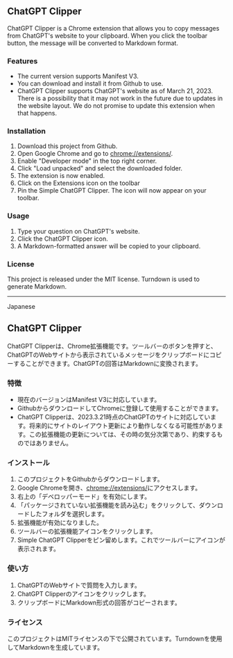## ChatGPT Clipper

ChatGPT Clipper is a Chrome extension that allows you to copy messages from ChatGPT's website to your clipboard. When you click the toolbar button, the message will be converted to Markdown format.

### Features

-   The current version supports Manifest V3.
-   You can download and install it from Github to use.
-   ChatGPT Clipper supports ChatGPT's website as of March 21, 2023. There is a possibility that it may not work in the future due to updates in the website layout. We do not promise to update this extension when that happens.

### Installation

1.  Download this project from Github.
2.  Open Google Chrome and go to [chrome://extensions/](chrome://extensions/).
3.  Enable "Developer mode" in the top right corner.
4.  Click "Load unpacked" and select the downloaded folder.
5.  The extension is now enabled.
6.  Click on the Extensions icon on the toolbar
7.  Pin the Simple ChatGPT Clipper. The icon will now appear on your toolbar.

### Usage

1.  Type your question on ChatGPT's website.
2.  Click the ChatGPT Clipper icon.
3.  A Markdown-formatted answer will be copied to your clipboard.

### License

This project is released under the MIT license. Turndown is used to generate Markdown.

---
Japanese

## ChatGPT Clipper

ChatGPT Clipperは、Chrome拡張機能です。ツールバーのボタンを押すと、ChatGPTのWebサイトから表示されているメッセージをクリップボードにコピーすることができます。ChatGPTの回答はMarkdownに変換されます。

### 特徴

-   現在のバージョンはManifest V3に対応しています。
-   GithubからダウンロードしてChromeに登録して使用することができます。
-   ChatGPT Clipperは、2023.3.21時点のChatGPTのサイトに対応しています。将来的にサイトのレイアウト更新により動作しなくなる可能性があります。この拡張機能の更新については、その時の気分次第であり、約束するものではありません。

### インストール

1.  このプロジェクトをGithubからダウンロードします。
2.  Google Chromeを開き、[chrome://extensions/](chrome://extensions/)にアクセスします。
3.  右上の「デベロッパーモード」を有効にします。
4.  「パッケージされていない拡張機能を読み込む」をクリックして、ダウンロードしたフォルダを選択します。
5.  拡張機能が有効になりました。
6.  ツールバーの拡張機能アイコンをクリックします。
7.  Simple ChatGPT Clipperをピン留めします。これでツールバーにアイコンが表示されます。

### 使い方

1.  ChatGPTのWebサイトで質問を入力します。
2.  ChatGPT Clipperのアイコンをクリックします。
3.  クリップボードにMarkdown形式の回答がコピーされます。

### ライセンス

このプロジェクトはMITライセンスの下で公開されています。Turndownを使用してMarkdownを生成しています。
